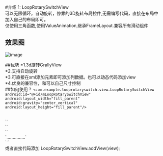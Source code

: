 #介绍
1: LoopRotarySwitchView<br />
可以无限循环，自动旋转，停靠的3D旋转布局控件,无需编写代码，直接在布局中加入自己的布局即可。<br />
仅使用三角函数,使用ValueAnimation,继承FrameLayout.兼容所有滑动组件

## 效果图
![image](https://github.com/dalong982242260/RotaryBallLoadingProgressDialog1.0/blob/master/img/dalong.gif)

##优势
*1.3d旋转GrallyView<br />
*2.支持自动旋转<br />
*3.可直接在xml添加元素即可添加列数据。也可以动态代码添加view<br />
*4.优良的兼容性，和可以自己尺寸控制<br />
##如何使用？
 `<com.example.looprotaryswitch.view.LoopRotarySwitchView `<br />
        `android:id="@+id/mLoopRotarySwitchView"` <br />
        `android:layout_width="fill_parent"` <br />
        `android:gravity="center_vertical"` <br />
        `android:layout_height="fill_parent"/>` <br />
  <!--  此处添加你的View元素，也可以用layout包裹 --!><br />
       `<include android:id="@+id/item1" layout="@layout/item_view0"></include>` <br />
       `<include android:id="@+id/item2" layout="@layout/item_view1"></include>` <br />
       `<include android:id="@+id/item3" layout="@layout/item_view2"></include>` <br />
       `...............`<br />
 `</com.example.looprotaryswitch.view.LoopRotarySwitchView>`` <br />
 
 或者直接代码添加  LoopRotarySwitchView.addView(view);<br />
 
 
